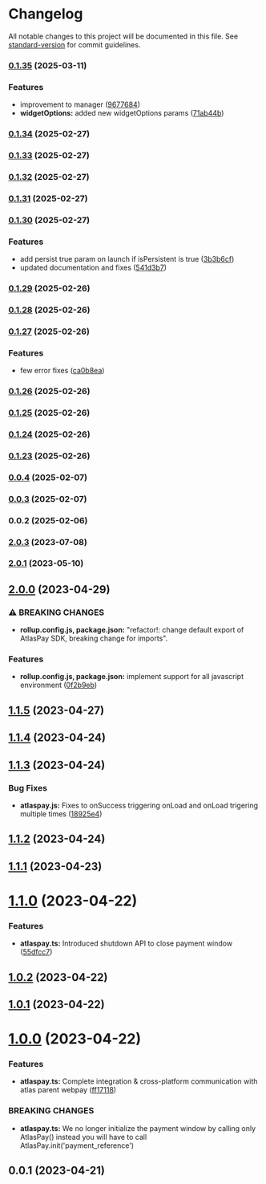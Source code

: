 # Changelog

All notable changes to this project will be documented in this file. See [standard-version](https://github.com/conventional-changelog/standard-version) for commit guidelines.

### [0.1.35](https://github.com/RavenPayAfrica/bankbox-me-sdk/compare/v0.1.34...v0.1.35) (2025-03-11)


### Features

* improvement to manager ([9677684](https://github.com/RavenPayAfrica/bankbox-me-sdk/commit/9677684e77775d3c80b35abd957f81f4173666dc))
* **widgetOptions:** added new widgetOptions params ([71ab44b](https://github.com/RavenPayAfrica/bankbox-me-sdk/commit/71ab44b8c70a4c62309783525c850cb0ecff4779))

### [0.1.34](https://github.com/RavenPayAfrica/bankbox-me-sdk/compare/v0.1.32...v0.1.34) (2025-02-27)

### [0.1.33](https://github.com/RavenPayAfrica/bankbox-me-sdk/compare/v0.1.32...v0.1.33) (2025-02-27)

### [0.1.32](https://github.com/RavenPayAfrica/bankbox-me-sdk/compare/v0.1.31...v0.1.32) (2025-02-27)

### [0.1.31](https://github.com/RavenPayAfrica/bankbox-me-sdk/compare/v0.1.30...v0.1.31) (2025-02-27)

### [0.1.30](https://github.com/RavenPayAfrica/bankbox-me-sdk/compare/v0.1.29...v0.1.30) (2025-02-27)


### Features

* add persist true param on launch if isPersistent is true ([3b3b6cf](https://github.com/RavenPayAfrica/bankbox-me-sdk/commit/3b3b6cf968a760993168378085db909c10d348d7))
* updated documentation and fixes ([541d3b7](https://github.com/RavenPayAfrica/bankbox-me-sdk/commit/541d3b7c34b23b0653528f589907beb27959c2c9))

### [0.1.29](https://github.com/RavenPayAfrica/bankbox-me-sdk/compare/v0.1.28...v0.1.29) (2025-02-26)

### [0.1.28](https://github.com/RavenPayAfrica/bankbox-me-sdk/compare/v0.1.27...v0.1.28) (2025-02-26)

### [0.1.27](https://github.com/RavenPayAfrica/bankbox-me-sdk/compare/v0.1.26...v0.1.27) (2025-02-26)


### Features

* few error fixes ([ca0b8ea](https://github.com/RavenPayAfrica/bankbox-me-sdk/commit/ca0b8ea087ace597015e7f6932355b9c0e3a5576))

### [0.1.26](https://github.com/RavenPayAfrica/bankbox-me-sdk/compare/v0.1.25...v0.1.26) (2025-02-26)

### [0.1.25](https://github.com/RavenPayAfrica/bankbox-me-sdk/compare/v0.1.24...v0.1.25) (2025-02-26)

### [0.1.24](https://github.com/RavenPayAfrica/bankbox-me-sdk/compare/v0.1.23...v0.1.24) (2025-02-26)

### [0.1.23](https://github.com/RavenPayAfrica/bankbox-me-sdk/compare/v0.0.4...v0.1.23) (2025-02-26)

### [0.0.4](https://github.com/RavenPayAfrica/bankbox-me-sdk/compare/v0.0.3...v0.0.4) (2025-02-07)

### [0.0.3](https://github.com/RavenPayAfrica/bankbox-me-sdk/compare/v0.0.2...v0.0.3) (2025-02-07)

### 0.0.2 (2025-02-06)

### [2.0.3](https://github.com/RavenPayAfrica/atlas-webpay-node-sdk/compare/v2.0.2...v2.0.3) (2023-07-08)

### [2.0.1](https://github.com/RavenPayAfrica/atlas-webpay-node-sdk/compare/v2.0.0...v2.0.1) (2023-05-10)

## [2.0.0](https://github.com/RavenPayAfrica/atlas-webpay-node-sdk/compare/v1.1.5...v2.0.0) (2023-04-29)

### ⚠ BREAKING CHANGES

- **rollup.config.js, package.json:** "refactor!: change default export of AtlasPay SDK, breaking change for imports".

### Features

- **rollup.config.js, package.json:** implement support for all javascript environment ([0f2b9eb](https://github.com/RavenPayAfrica/atlas-webpay-node-sdk/commit/0f2b9ebcfb28cb421e89023eb7fb6c02b49ac825))

<a name="1.1.5"></a>

## [1.1.5](https://github.com/RavenPayAfrica/atlas-webpay-node-sdk/compare/v1.1.4...v1.1.5) (2023-04-27)

<a name="1.1.4"></a>

## [1.1.4](https://github.com/RavenPayAfrica/atlas-webpay-node-sdk/compare/v1.1.3...v1.1.4) (2023-04-24)

<a name="1.1.3"></a>

## [1.1.3](https://github.com/RavenPayAfrica/atlas-webpay-node-sdk/compare/v1.1.2...v1.1.3) (2023-04-24)

### Bug Fixes

- **atlaspay.js:** Fixes to onSuccess triggering onLoad and onLoad trigering multiple times ([18925e4](https://github.com/RavenPayAfrica/atlas-webpay-node-sdk/commit/18925e4))

<a name="1.1.2"></a>

## [1.1.2](https://github.com/RavenPayAfrica/atlas-webpay-node-sdk/compare/v1.1.1...v1.1.2) (2023-04-24)

<a name="1.1.1"></a>

## [1.1.1](https://github.com/RavenPayAfrica/atlas-webpay-node-sdk/compare/v1.1.0...v1.1.1) (2023-04-23)

<a name="1.1.0"></a>

# [1.1.0](https://github.com/RavenPayAfrica/atlas-webpay-node-sdk/compare/v1.0.2...v1.1.0) (2023-04-22)

### Features

- **atlaspay.ts:** Introduced shutdown API to close payment window ([55dfcc7](https://github.com/RavenPayAfrica/atlas-webpay-node-sdk/commit/55dfcc7))

<a name="1.0.2"></a>

## [1.0.2](https://github.com/RavenPayAfrica/atlas-webpay-node-sdk/compare/v1.0.1...v1.0.2) (2023-04-22)

<a name="1.0.1"></a>

## [1.0.1](https://github.com/RavenPayAfrica/atlas-webpay-node-sdk/compare/v1.0.0...v1.0.1) (2023-04-22)

<a name="1.0.0"></a>

# [1.0.0](https://github.com/RavenPayAfrica/atlas-webpay-node-sdk/compare/v0.0.2...v1.0.0) (2023-04-22)

### Features

- **atlaspay.ts:** Complete integration & cross-platform communication with atlas parent webpay ([ff17118](https://github.com/RavenPayAfrica/atlas-webpay-node-sdk/commit/ff17118))

### BREAKING CHANGES

- **atlaspay.ts:** We no longer initialize the payment window by calling only AtlasPay() instead you
  will have to call AtlasPay.init('payment_reference')

<a name="0.0.1"></a>

## 0.0.1 (2023-04-21)
